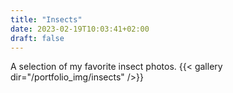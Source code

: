 ```yaml
---
title: "Insects"
date: 2023-02-19T10:03:41+02:00
draft: false
---
```

A selection of my favorite insect photos.
{{< gallery dir="/portfolio_img/insects" />}}
